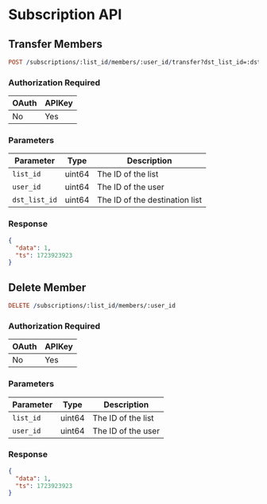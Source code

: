 # Subscription API

## Transfer Members

```prolog
POST /subscriptions/:list_id/members/:user_id/transfer?dst_list_id=:dst_list_id
```

### Authorization Required

| OAuth | APIKey |
| ----- | ------ |
| No    | Yes    |

### Parameters

| Parameter   | Type   | Description                    |
| ----------- | ------ | ------------------------------ |
| `list_id`   | uint64 | The ID of the list             |
| `user_id`   | uint64 | The ID of the user             |
| `dst_list_id` | uint64 | The ID of the destination list |

### Response

```json
{
  "data": 1,
  "ts": 1723923923
}
```

## Delete Member

```prolog
DELETE /subscriptions/:list_id/members/:user_id
```

### Authorization Required

| OAuth | APIKey |
| ----- | ------ |
| No    | Yes    |

### Parameters

| Parameter | Type   | Description        |
| --------- | ------ | ------------------ |
| `list_id` | uint64 | The ID of the list |
| `user_id` | uint64 | The ID of the user |

### Response

```json
{
  "data": 1,
  "ts": 1723923923
}
```
